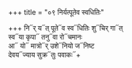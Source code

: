 +++
title = "०९ निर्यत्पूतेव स्वधितिः"

+++
नि᳓र् य᳓त् पूते᳓व स्व᳓धितिः शु᳓चिर् गा᳓त्  
स्व᳓या कृपा᳓ तनु᳓वा रो᳓चमानः  
आ᳓ यो᳓ मात्रो᳓र् उशे᳓नियो ज᳓निष्ट  
देवय᳓ज्याय सुक्र᳓तुः पवाकः᳓+